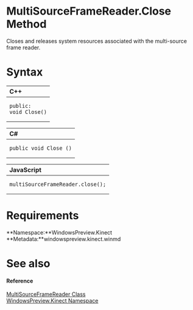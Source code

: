 MultiSourceFrameReader.Close Method  
===================================  

Closes and releases system resources associated with the multi-source frame reader. <span id="syntaxSection"></span>

Syntax  
======  

<table>
<colgroup>
<col width="100%" />
</colgroup>
<thead>
<tr class="header">
<th align="left">C++</th>
</tr>
</thead>
<tbody>
<tr class="odd">
<td align="left"><pre><code>public:  
void Close()</code></pre></td>
</tr>
</tbody>
</table>

<table>
<colgroup>
<col width="100%" />
</colgroup>
<thead>
<tr class="header">
<th align="left">C#</th>
</tr>
</thead>
<tbody>
<tr class="odd">
<td align="left"><pre><code>public void Close ()</code></pre></td>
</tr>
</tbody>
</table>

<table>
<colgroup>
<col width="100%" />
</colgroup>
<thead>
<tr class="header">
<th align="left">JavaScript</th>
</tr>
</thead>
<tbody>
<tr class="odd">
<td align="left"><pre><code>multiSourceFrameReader.close();</code></pre></td>
</tr>
</tbody>
</table>

<span id="requirements"></span>

Requirements  
============  

**Namespace:**WindowsPreview.Kinect  
**Metadata:**windowspreview.kinect.winmd  

<span id="ID4EV"></span>

See also  
========  

<span id="ID4EX"></span>
#### Reference  

[MultiSourceFrameReader Class](../../MultiSourceFrameReader_Class.md)  
 [WindowsPreview.Kinect Namespace](../../../Kinect.md)  



<!--Please do not edit the data in the comment block below.-->
<!--
TOCTitle : Close Method
RLTitle : MultiSourceFrameReader.Close Method
KeywordK : Close method
KeywordK : MultiSourceFrameReader.Close method
KeywordF : WindowsPreview.Kinect.MultiSourceFrameReader.Close
KeywordF : MultiSourceFrameReader.Close
KeywordF : Close
KeywordF : WindowsPreview.Kinect.MultiSourceFrameReader.Close
KeywordA : M:WindowsPreview.Kinect.MultiSourceFrameReader.Close
AssetID : M:WindowsPreview.Kinect.MultiSourceFrameReader.Close
Locale : en-us
CommunityContent : 1
APIType : Managed
APILocation : windowspreview.kinect.winmd
APIName : WindowsPreview.Kinect.MultiSourceFrameReader.Close
TargetOS : Windows
TopicType : kbSyntax
DevLang : VB
DevLang : CSharp
DevLang : JavaScript
DevLang : C++
DocSet : K4Wv2
ProjType : K4Wv2Proj
Technology : Kinect for Windows
Product : Kinect for Windows SDK v2
productversion : 20
-->
